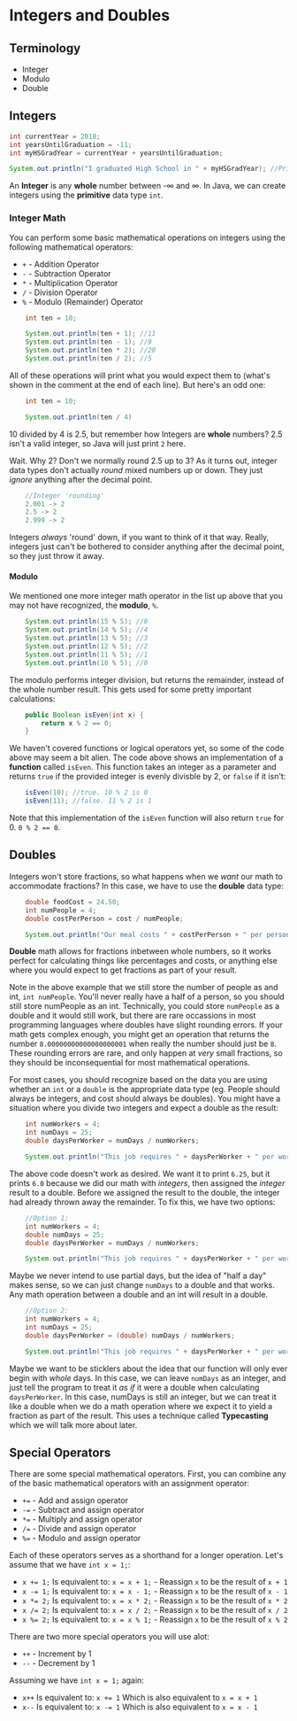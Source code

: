 # Integers and Doubles

## Terminology
* Integer
* Modulo
* Double

## Integers
```java
int currentYear = 2018;
int yearsUntilGraduation = -11;
int myHSGradYear = currentYear + yearsUntilGraduation;

System.out.println("I graduated High School in " + myHSGradYear); //Prints: I graduated High School in 2007
```

An **Integer** is any **whole** number between -&#8734; and &#8734;. In Java, we can create integers using the **primitive** data type ```int```.

### Integer Math
You can perform some basic mathematical operations on integers using the following mathematical operators:

* ```+``` - Addition Operator
* ```-``` - Subtraction Operator
* ```*``` - Multiplication Operator
* ```/``` - Division Operator
* ```%``` - Modulo (Remainder) Operator

```java
    int ten = 10;

    System.out.println(ten + 1); //11
    System.out.println(ten - 1); //9
    System.out.println(ten * 2); //20
    System.out.println(ten / 2); //5
```

All of these operations will print what you would expect them to (what's shown in the comment at the end of each line). But here's an odd one:

```java
    int ten = 10;

    System.out.println(ten / 4)
```

10 divided by 4 is 2.5, but remember how Integers are **whole** numbers? 2.5 isn't a valid integer, so Java will just print ```2``` here.

Wait. Why 2? Don't we normally round 2.5 up to 3? As it turns out, integer data types don't actually *round* mixed numbers up or down. They just *ignore* anything after the decimal point.

```java
    //Integer 'rounding'
    2.001 -> 2
    2.5 -> 2
    2.999 -> 2
```

Integers *always* 'round' down, if you want to think of it that way. Really, integers just can't be bothered to consider anything after the decimal point, so they just throw it away.

#### Modulo
We mentioned one more integer math operator in the list up above that you may not have recognized, the **modulo**, ```%```.

```java
    System.out.println(15 % 5); //0
    System.out.println(14 % 5); //4
    System.out.println(13 % 5); //3
    System.out.println(12 % 5); //2
    System.out.println(11 % 5); //1
    System.out.println(10 % 5); //0
```

The modulo performs integer division, but returns the remainder, instead of the whole number result. This gets used for some pretty important calculations:

```java
    public Boolean isEven(int x) {
        return x % 2 == 0;
    }
```

We haven't covered functions or logical operators yet, so some of the code above may seem a bit alien. The code above shows an implementation of a **function** called ```isEven```. This function takes an integer as a parameter and returns ```true``` if the provided integer is evenly divisble by 2, or ```false``` if it isn't:

```java
    isEven(10); //true. 10 % 2 is 0
    isEven(11); //false. 11 % 2 is 1
```

Note that this implementation of the ```isEven``` function will also return ```true``` for 0. ```0 % 2 == 0```.

## Doubles
Integers won't store fractions, so what happens when we *want* our math to accommodate fractions? In this case, we have to use the **double** data type:

```java
    double foodCost = 24.50;
    int numPeople = 4;
    double costPerPerson = cost / numPeople;

    System.out.println("Our meal costs " + costPerPerson + " per person.");
```

**Double** math allows for fractions inbetween whole numbers, so it works perfect for calculating things like percentages and costs, or anything else where you would expect to get fractions as part of your result.

Note in the above example that we still store the number of people as and int, ```int numPeople```. You'll never really have a half of a person, so you should still store numPeople as an int. Technically, you could store ```numPeople``` as a double and it would still work, but there are rare occassions in most programming languages where doubles have slight rounding errors. If your math gets complex enough, you might get an operation that returns the number ```8.00000000000000000001``` when really the number should just be ```8```. These rounding errors are rare, and only happen at *very* small fractions, so they should be inconsequential for most mathematical operations.

For most cases, you should recognize based on the data you are using whether an ```int``` or a ```double``` is the appropriate data type (eg. People should always be integers, and cost should always be doubles). You might have a situation where you divide two integers and expect a double as the result:

```java
    int numWorkers = 4;
    int numDays = 25;
    double daysPerWorker = numDays / numWorkers;

    System.out.println("This job requires " + daysPerWorker + " per worker");
```

The above code doesn't work as desired. We want it to print ```6.25```, but it prints ```6.0``` because we did our math with *integers*, then assigned the *integer* result to a double. Before we assigned the result to the double, the integer had already thrown away the remainder. To fix this, we have two options:

```java
    //Option 1:
    int numWorkers = 4;
    double numDays = 25;
    double daysPerWorker = numDays / numWorkers;

    System.out.println("This job requires " + daysPerWorker + " per worker");
```

Maybe we never intend to use partial days, but the idea of "half a day" makes sense, so we can just change ```numDays``` to a double and that works. Any math operation between a double and an int will result in a double.

```java
    //Option 2:
    int numWorkers = 4;
    int numDays = 25;
    double daysPerWorker = (double) numDays / numWorkers;

    System.out.println("This job requires " + daysPerWorker + " per worker");    
```

Maybe we want to be sticklers about the idea that our function will only ever begin with *whole* days. In this case, we can leave ```numDays``` as an integer, and just tell the program to treat it *as if* it were a double when calculating ```daysPerWorker```. In this case, numDays is still an integer, but we can treat it like a double when we do a math operation where we expect it to yield a fraction as part of the result. This uses a technique called **Typecasting** which we will talk more about later.

## Special Operators
There are some special mathematical operators. First, you can combine any of the basic mathematical operators with an assignment operator:

* ```+=``` - Add and assign operator
* ```-=``` - Subtract and assign operator
* ```*=``` - Multiply and assign operator
* ```/=``` - Divide and assign operator
* ```%=``` - Modulo and assign operator

Each of these operators serves as a shorthand for a longer operation. Let's assume that we have ```int x = 1;```:

* ```x += 1;``` Is equivalent to: ```x = x + 1;``` - Reassign ```x``` to be the result of ```x + 1```
* ```x -= 1;``` Is equivalent to: ```x = x - 1;``` - Reassign ```x``` to be the result of ```x - 1```
* ```x *= 2;``` Is equivalent to: ```x = x * 2;``` - Reassign ```x``` to be the result of ```x * 2```
* ```x /= 2;``` Is equivalent to: ```x = x / 2;``` - Reassign ```x``` to be the result of ```x / 2```
* ```x %= 2;``` Is equivalent to: ```x = x % 1;``` - Reassign ```x``` to be the result of ```x % 2```

There are two more special operators you will use alot:

* ```++``` - Increment by 1
* ```--``` - Decrement by 1

Assuming we have ```int x = 1;``` again:

* ```x++``` Is equivalent to: ```x += 1``` Which is also equivalent to ```x = x + 1```
* ```x--``` Is equivalent to: ```x -= 1``` Which is also equivalent to ```x = x - 1```
